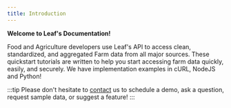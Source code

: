 ```yaml
---
title: Introduction
---
```


**Welcome to Leaf's Documentation!**

Food and Agriculture developers use Leaf's API to access clean, standardized,
and aggregated Farm data from all major sources. These quickstart tutorials are
written to help you start accessing farm data quickly, easily, and securely. We
have implementation examples in cURL, NodeJS and Python!

:::tip
Please don't hesitate to [contact][contact] us to schedule a demo, ask a question, request sample data, or suggest a feature!
:::

[contact]: mailto:connect@leafagriculture.com.br
